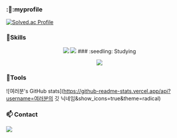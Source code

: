 ###  :👏:myprofile

[![Solved.ac Profile](http://mazassumnida.wtf/api/v2/generate_badge?boj=kyw0428)](https://solved.ac/kyw0428/)



###  :muscle:Skills

<p align ="center">
<img src="https://img.shields.io/badge/python-3776AB?style=flat-square&logo=python&logoColor=white" />
<img src="https://img.shields.io/badge/python-3776AB?style=flat-square&logo=python&logoColor=white" />
### :seedling: Studying
</p>
<p align ="center">
<img src="https://img.shields.io/badge/Kubernetes-326CE5?style=flat-square&logo=Kubernetes&logoColor=white" />
    

###  :hammer:Tools


<p align ="center">

![여러분's GitHub stats](https://github-readme-stats.vercel.app/api?username=여러분의 깃 닉네임&show_icons=true&theme=radical)





###  :mailbox: Contact

<a href="mailto:여러분의 지메일주소" target="_blank"><img src="https://img.shields.io/badge/Gmail-EA4335?style=flat-square&logoGmail&logoColor=white" ></a>

<!--
**tissuecat0823/tissuecat0823** is a ✨ _special_ ✨ repository because its `README.md` (this file) appears on your GitHub profile.

Here are some ideas to get you started:

- 🔭 I’m currently working on ...
- 🌱 I’m currently learning ...
- 👯 I’m looking to collaborate on ...
- 🤔 I’m looking for help with ...
- 💬 Ask me about ...
- 📫 How to reach me: ...
- 😄 Pronouns: ...
- ⚡ Fun fact: ...
-->
